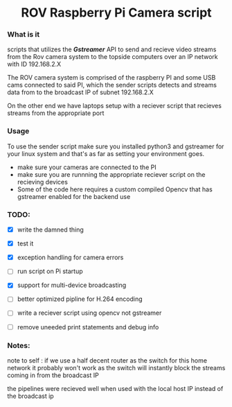 <h1 align="center">ROV Raspberry Pi Camera script</h1> 

### What is it
scripts that utilizes the ***Gstreamer*** API to send and recieve video streams from the Rov camera system to the topside computers over an IP network with ID 192.168.2.X

The ROV camera system is comprised of the raspberry PI and some USB cams connected to said PI, which the sender scripts detects and streams data from to the broadcast IP of subnet 192.168.2.X

On the other end we have laptops setup with a reciever script that recieves streams from the appropriate port

### Usage
To use the sender script make sure you installed python3 and gstreamer for your linux system and that's as far as setting your environment goes.

 - make sure your cameras are connected to the PI
 - make sure you are runnning the appropriate reciever script on the recieving devices
 - Some of the code here requires a custom compiled Opencv that has gstreamer enabled for the backend use

### TODO:

 - [X] write the damned thing
 - [X] test it
 - [X] exception handling for camera errors
 - [ ] run script on Pi startup 
 - [X] support for multi-device broadcasting
 - [ ] better optimized pipline for H.264 encoding
 - [ ] write a reciever script using opencv not gstreamer
 - [ ] remove uneeded print statements and debug info


 ### Notes:

 note to self : if we use a half decent router as the switch for this home network it probably won't work as the switch will instantly block the streams coming in from the broadcast IP

 the pipelines were recieved well when used with the local host IP instead of the broadcast ip
